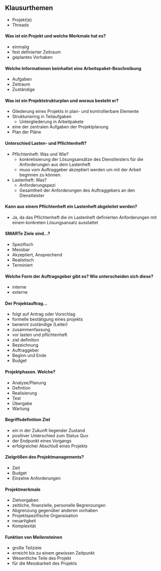 ## Klausurthemen
- Projekt(e)
- Threads

#### Was ist ein Projekt und welche Merkmale hat es?
- einmalig
- fest definierter Zeitraum
- geplantes Vorhaben


#### Welche Informationen beinhaltet eine Arbeitspaket-Beschreibung
- Aufgaben
- Zeitraum
- Zuständige


#### Was ist ein Projektstrukturplan und woraus besteht er?
- Gliederung eines Projekts in plan- und kontrollierbare Elemente
- Strukturiering in Teilaufgaben
    - Untergliederung in Arbeitpakete
- eine der zentralen Aufgaben der Projektplanung
- Plan der Pläne

#### Unterschied Lasten- und Pflichtenheft?
- Pflichtenheft: Was und Wie?
    - konkretisierung der Lösungsansätze des Dienstleisters für die Anforderungen aus dem Lastenheft
    - muss vom Auftraggeber akzeptiert werden um mit der Arbeit beginnen zu können.
- Lastenheft: Was?
    - Anforderungspezi
    - Gesamtheit der Anforderungen des Auftraggebers an den Dienstleister

#### Kann aus einem Pflichtenheft ein Lastenheft abgeleitet werden?
- Ja, da das Pflichtenheft die im Lastenheft definierten Anforderungen mit einem konkreten Lösungsansatz ausstattet

#### SMARTe Ziele sind...?
- Spezifisch
- Messbar
- Akzeptiert, Ansprechend
- Realistisch
- Terminiert

#### Welche Form der Auftragsgeber gibt es? Wie unterscheiden sich diese?
- interne
- externe

#### Der Projektauftrag...
- folgt auf Antrag oder Vorschlag
- formelle bestätigung eines projekts
- benennt zuständige (Leiter)
- zusammenfassung 
- vor lasten und pflichtenheft
- ziel definition
- Bezeichnung
- Auftraggeber
- Beginn und Ende
- Budget

#### Projektphasen. Welche?
- Analyse/Planung
- Defintion
- Realisierung
- Test
- Übergabe
- Wartung

#### Begriffsdefinition Ziel
- ein in der Zukunft liegender Zustand
- positiver Unterschied zum Status Quo
- der Endpunkt eines Vorgangs
- erfolgreicher Abschluß eines Projekts

#### Zielgrößen des Projektmanagements?
- Zeit
- Budget
- Einzelne Anforderungen

#### Projektmerkmale
- Zielvorgaben
- zeitliche, finanzielle, personelle Begrenzungen
- Abgrenzung gegenüber anderen vorhaben
- Projektspezifische Organsisation
- neuartigkeit
- Komplexität

#### Funktion von Meilensteinen
- große Teilziele
- erreicht bis zu einem gewissen Zeitpunkt
- Wesentliche Teile des Projekt
- für die Messbarkeit des Projekts
